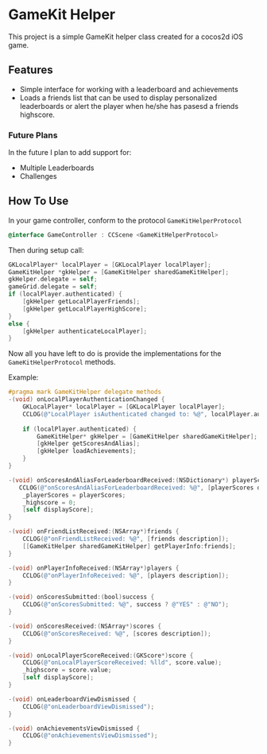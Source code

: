# GameKit Helper

This project is a simple GameKit helper class created for a cocos2d iOS game.

## Features

* Simple interface for working with a leaderboard and achievements
* Loads a friends list that can be used to display personalized leaderboards
  or alert the player when he/she has pasesd a friends highscore.

### Future Plans

In the future I plan to add support for:

* Multiple Leaderboards
* Challenges

## How To Use

In your game controller, conform to the protocol `GameKitHelperProtocol`
``` objective-c
@interface GameController : CCScene <GameKitHelperProtocol>
``` 

Then during setup call:
``` objective-c
GKLocalPlayer* localPlayer = [GKLocalPlayer localPlayer];
GameKitHelper *gkHelper = [GameKitHelper sharedGameKitHelper];
gkHelper.delegate = self;
gameGrid.delegate = self;
if (localPlayer.authenticated) {
    [gkHelper getLocalPlayerFriends];
    [gkHelper getLocalPlayerHighScore];
}
else {
    [gkHelper authenticateLocalPlayer];
}
```

Now all you have left to do is provide the implementations for the `GameKitHelperProtocol` methods.

Example:
``` objective-c
#pragma mark GameKitHelper delegate methods
-(void) onLocalPlayerAuthenticationChanged {
    GKLocalPlayer* localPlayer = [GKLocalPlayer localPlayer];
    CCLOG(@"LocalPlayer isAuthenticated changed to: %@", localPlayer.authenticated ? @"YES" : @"NO");
   
    if (localPlayer.authenticated) {
        GameKitHelper* gkHelper = [GameKitHelper sharedGameKitHelper];
        [gkHelper getScoresAndAlias];
        [gkHelper loadAchievements];
    }
}

-(void) onScoresAndAliasForLeaderboardReceived:(NSDictionary*) playerScores {
   CCLOG(@"onScoresAndAliasForLeaderboardReceived: %@", [playerScores description]);
    _playerScores = playerScores;
    _highscore = 0;
    [self displayScore];
}

-(void) onFriendListReceived:(NSArray*)friends {
    CCLOG(@"onFriendListReceived: %@", [friends description]);
    [[GameKitHelper sharedGameKitHelper] getPlayerInfo:friends];
}

-(void) onPlayerInfoReceived:(NSArray*)players {
    CCLOG(@"onPlayerInfoReceived: %@", [players description]);
}

-(void) onScoresSubmitted:(bool)success {
    CCLOG(@"onScoresSubmitted: %@", success ? @"YES" : @"NO");
}

-(void) onScoresReceived:(NSArray*)scores {
    CCLOG(@"onScoresReceived: %@", [scores description]);
}

-(void) onLocalPlayerScoreReceived:(GKScore*)score {
    CCLOG(@"onLocalPlayerScoreReceived: %lld", score.value);
    _highscore = score.value;
    [self displayScore];
}

-(void) onLeaderboardViewDismissed {
    CCLOG(@"onLeaderboardViewDismissed");
}

-(void) onAchievementsViewDismissed {
    CCLOG(@"onAchievementsViewDismissed");
}
```
